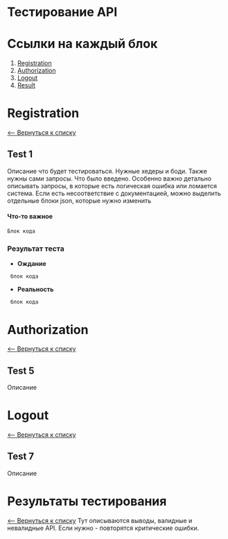 # Тестирование API 
# Ссылки на каждый блок
1. [Registration](#registration)
2. [Authorization](#authorization)
3. [Logout](#logout)
4. [Result](#результаты-тестирования)


# Registration
[<-- Вернуться к списку](#ссылки-на-каждый-блок)
## Test 1
Описание что будет тестироваться. Нужные хедеры и боди. Также нужны сами запросы. Что было введено. Особенно важно детально описывать
запросы, в которые есть логическая ошибка или ломается система. Если есть несоответствие с документацией, можно выделить отдельные
блоки json, которые нужно изменить

#### Что-то важное 

```
Блок кода
```

### Результат теста
* **Ождание**
```
 блок кода
 ```
 * **Реальность**
```
 блок кода
 ```

# Authorization
[<-- Вернуться к списку](#ссылки-на-каждый-блок)
## Test 5
Описание
# Logout
[<-- Вернуться к списку](#ссылки-на-каждый-блок)
## Test 7
Описание
# Результаты тестирования
[<-- Вернуться к списку](#ссылки-на-каждый-блок)
Тут описываются выводы, валидные и невалидные API. Если нужно - повторятся критические ошибки.
 
